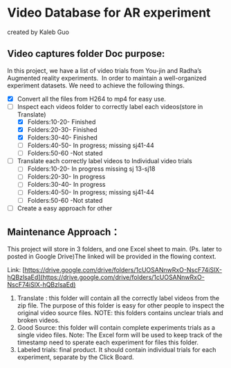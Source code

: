 # Video Database for AR experiment

created by Kaleb Guo 

## Video captures folder Doc purpose:

In this project, we have a list of video trials from You-jin and Radha’s Augmented reality experiments.  In order to maintain a well-organized experiment datasets. We need to achieve the following things.

- [x]  Convert all the files from H264 to mp4 for easy use.
- [ ]  Inspect each videos folder to correctly label each videos(store in Translate)
    - [x]  Folders:10-20- Finished
    - [x]  Folders:20-30- Finished
    - [x]  Folders:30-40- Finished
    - [ ]  Folders:40-50- In progress; missing sj41-44
    - [ ]  Folders:50-60 -Not stated
- [ ]  Translate each correctly label videos to Individual video trials
    - [ ]  Folders:10-20- In progress missing sj 13-sj18
    - [ ]  Folders:20-30- In progress
    - [ ]  Folders:30-40- In progress
    - [ ]  Folders:40-50- In progress; missing sj41-44
    - [ ]  Folders:50-60 -Not stated
- [ ]  Create a easy approach for other

## Maintenance Approach：

This project will store in 3 folders, and one Excel sheet to main. (Ps. later to posted in Google Drive)The linked will be provided in the flowing context.

Link: [https://drive.google.com/drive/folders/1cUOSANnwRxO-NscF74iSlX-hQBzlsaEd](https://drive.google.com/drive/folders/1cUOSANnwRxO-NscF74iSlX-hQBzlsaEd)

1. Translate : this folder will contain all the correctly label videos from the zip file. The purpose of this folder is easy for other people to inspect the original video source files. NOTE: this folders contains unclear trials and broken videos. 
2. Good Source: this folder will contain complete experiments trials as a single video files. Note: The Excel form will be used to keep track of the timestamp need to sperate each experiment for files this folder.
3. Labeled trials: final product. It should contain individual trials for each experiment, separate by the Click Board.
